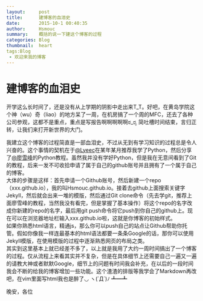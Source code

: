 ```yaml
---
layout:     post
title:      建博客的血泪史
date:       2015-10-1 00:40:35
author:     Hsmouc
summary:    概括的说一下建这个博客的过程
categories: Blog
thumbnail:  heart
tags:Blog
 - 欢迎来我的博客
---
```

<h1>建博客的血泪史</h1>
<p>开学这么长时间了，还是没有从上学期的阴影中走出来T_T。好吧，在黄岛学院这个神（wu）奇（liao）的地方呆了一周，在机房搞了一个周的MFC，还去了各种公司参观，这都不是重点，重点是写报告啊啊啊啊啊ಠ_ರೃ 简吐槽时间结束，言归正转，让我们来打开新世界的大门。</p>
<p>我建立这个博客的过程简直是一部血泪史，不过从无到有学习知识的过程总是令人兴奋的。这个事情的契机在于<a href="http://lyeec.me">@Lyeec</a>在某年某月推荐我学了Python，然后分享了<a href="http://www.liaoxuefeng.com">@廖雪峰</a>的Python教程。虽然我并没有学好Python，但是我在无意间看到了Git的教程，后来一发不可收拾申请了属于自己的github账号并且拥有了一个属于自己的博客。<br/>大体的步骤是这样：首先申请一个Github账号，然后新建一个repo（xxx.github.io），我的叫Hsmouc.github.io。接着去github上面搜索关键字Jekyll，然后就会出来一堆的模版，然后通过Git clone命令（先去学git，推荐上面廖雪峰的教程，当然我没有看完，但是掌握了基本操作）将这个repo的名字改成你新建的repo的名字，最后用git push命令将它push到你自己的github上。现在可以在浏览器地址栏输入xxx.github.io啦，这就是你博客的初始样式。<br/>如果你熟悉html语言，精通js，那么你可以push自己的站点让Github帮助你托管。假如你像我一样连最基本的html语法都要一条条Google的话，那你可以使用Jekyll模版，在使用模版的过程中逐渐熟悉网页的布局之类。<br/>其实到这里基本上就已经差不多了，以上就是我用了大约一周时间搞出了一个博客的过程。仅从流程上来看其实并不复杂，但是在具体细节上还需要自己一遍又一遍的请教大神或者默默Google，细节上的问题有时间我会补充，在以后的一段时间我会不断的给我的博客增加一些功能。这个渣渣的排版等我学会了Markdown再改吧，在vim里面写html我也是醉了◡ ヽ(`Д´)ﾉ ┻━┻ </p>
<p>晚安，各位</p>

